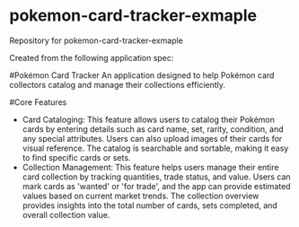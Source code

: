 # pokemon-card-tracker-exmaple
Repository for pokemon-card-tracker-exmaple

Created from the following application spec:

#Pokémon Card Tracker
An application designed to help Pokémon card collectors catalog and manage their collections efficiently.

#Core Features
 - Card Cataloging: This feature allows users to catalog their Pokémon cards by entering details such as card name, set, rarity, condition, and any special attributes. Users can also upload images of their cards for visual reference. The catalog is searchable and sortable, making it easy to find specific cards or sets.
 - Collection Management: This feature helps users manage their entire card collection by tracking quantities, trade status, and value. Users can mark cards as 'wanted' or 'for trade', and the app can provide estimated values based on current market trends. The collection overview provides insights into the total number of cards, sets completed, and overall collection value.
